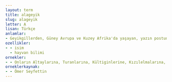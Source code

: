```yaml
---
layout: term
title: alageyik
slug: alageyik
letter: A
lisan: Türkçe
anlamlar:
- Geyikgillerden, Güney Avrupa ve Kuzey Afrika'da yaşayan, yazın postunda ak benekler oluşan, erkeklerinin boynuzları uca doğru kürek biçiminde genişleyen bir cins geyik; sığın (Dama dama)
ozellikler:
- - isim
  - hayvan bilimi
ornekler:
- - Onların Altaylarına, Turanlarına, Kültiginlerine, Kızılelmalarına, bozkurtlarına, alageyiklerine, Çamlıbellerine neşideler söylenirken uğursuz boykotaj da mukaddes Yunanlılığın üzerine tüy dikiyordu.
orneklerkaynak:
- - Ömer Seyfettin
---
```

